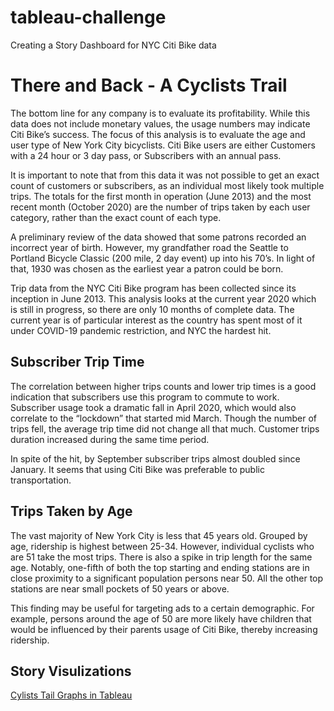 # tableau-challenge
Creating a Story Dashboard for NYC Citi Bike data

# There and Back - A Cyclists Trail

The bottom line for any company is to evaluate its profitability. While this data does not include monetary values, the usage numbers may indicate Citi Bike’s success. The focus of this analysis is to evaluate the age and user type of New York City bicyclists. Citi Bike users are either Customers with a 24 hour or 3 day pass, or Subscribers with an annual pass. 

It is important to note that from this data it was not possible to get an exact count of customers or subscribers, as an individual most likely took multiple trips. The totals for the first month in operation (June 2013) and the most recent month (October 2020) are the number of trips taken by each user category, rather than the exact count of each type.

A preliminary review of the data showed that some patrons recorded an incorrect year of birth.  However, my grandfather road the Seattle to Portland Bicycle Classic (200 mile, 2 day event) up into his 70’s. In light of that, 1930 was chosen as the earliest year a patron could be born.

Trip data from the NYC Citi Bike program has been collected since its inception in June 2013. This analysis looks at the current year 2020 which is still in progress, so there are only 10 months of complete data. The current year is of particular interest as the country has spent most of it under COVID-19 pandemic restriction, and NYC the hardest hit. 

## Subscriber Trip Time

The correlation between higher trips counts and lower trip times is a good indication that subscribers use this program to commute to work. Subscriber usage took a dramatic fall in April 2020, which would also correlate to the “lockdown” that started mid March. Though the number of trips fell, the average trip time did not change all that much. Customer trips duration increased during the same time period.

In spite of the hit, by September subscriber trips almost doubled since January. It seems that using Citi Bike was preferable to public transportation. 

## Trips Taken by Age

The vast majority of New York City is less that 45 years old. Grouped by age, ridership is highest between 25-34. However, individual cyclists who are 51 take the most trips. There is also a spike in trip length for the same age. Notably, one-fifth of both the top starting and ending stations are in close proximity to a significant population persons near 50. All the other top stations are near small pockets of 50 years or above.

This finding may be useful for targeting ads to a certain demographic. For example, persons around the age of 50 are more likely have children that would be influenced by their parents usage of Citi Bike, thereby increasing ridership. 

## Story Visulizations
<a href = "https://public.tableau.com/profile/michelle3708#!/vizhome/CitiBikeAnalysis_16054772226260/CyclistsTrail?publish=yes">Cylists Tail Graphs in Tableau</a>
